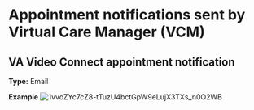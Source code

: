 # Appointment notifications sent by Virtual Care Manager (VCM)

## VA Video Connect appointment notification

**Type:** Email

**Example**
![1vvoZYc7cZ8-tTuzU4bctGpW9eLujX3TXs_n0O2WB](https://user-images.githubusercontent.com/2536801/131004405-41f39142-7923-404d-97c3-0c340b543ccf.png)
